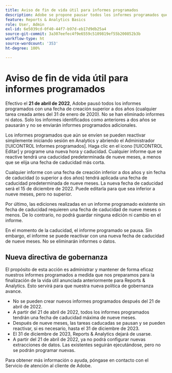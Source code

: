 ```yaml
---
title: Aviso de fin de vida útil para informes programados
description: Adobe se propone pausar todos los informes programados que tengan una fecha de creación mayor de dos años.
feature: Reports & Analytics Basics
role: User, Admin
exl-id: 6e5039cd-0f40-44f7-b97d-eb17d9db25a4
source-git-commit: 3a307eefec4f9e6559c5109819ef55b200852b3b
workflow-type: ht
source-wordcount: '353'
ht-degree: 100%

---
```


# Aviso de fin de vida útil para informes programados

Efectivo el **21 de abril de 2022**, Adobe pausó todos los informes programados con una fecha de creación superior a dos años (cualquier tarea creada antes del 31 de enero de 2020). No se han eliminado informes ni datos. Solo los informes identificados como anteriores a dos años se pausarán y no se enviarán informes programados adicionales.

Los informes programados que aún se envíen se pueden reactivar simplemente iniciando sesión en Analytics y abriendo el Administrador [!UICONTROL Informes programados]. Haga clic en el icono [!UICONTROL Editar] y programe una nueva hora y caducidad. Cualquier informe que se reactive tendrá una caducidad predeterminada de nueve meses, a menos que se elija una fecha de caducidad más corta.

Cualquier informe con una fecha de creación inferior a dos años y sin fecha de caducidad (o superior a dos años) tendrá aplicada una fecha de caducidad predeterminada de nueve meses. La nueva fecha de caducidad será el 15 de diciembre de 2022. Puede editarla para que sea inferior a nueve meses, pero no superior.

Por último, las ediciones realizadas en un informe programado existente sin fecha de caducidad requieren una fecha de caducidad de nueve meses o menos. De lo contrario, no podrá guardar ninguna edición ni cambio en el informe.

En el momento de la caducidad, el informe programado se pausa. Sin embargo, el informe se puede reactivar con una nueva fecha de caducidad de nueve meses. No se eliminarán informes o datos.

## Nueva directiva de gobernanza

El propósito de esta acción es administrar y mantener de forma eficaz nuestros informes programados a medida que nos preparamos para la finalización de la vida útil anunciada anteriormente para Reports &amp; Analytics. Esto servirá para que nuestra nueva política de gobernanza avance.

* No se pueden crear nuevos informes programados después del 21 de abril de 2022.
* A partir del 21 de abril de 2022, todos los informes programados tendrán una fecha de caducidad máxima de nueve meses.
* Después de nueve meses, las tareas caducadas se pausan y se pueden reactivar, si es necesario, hasta el 31 de diciembre de 2023.
* El 31 de diciembre de 2023, Reports &amp; Analytics dejará de usarse.
* A partir del 21 de abril de 2022, ya no podrá configurar nuevas extracciones de datos. Las existentes seguirán ejecutándose, pero no se podrán programar nuevas.

Para obtener más información o ayuda, póngase en contacto con el Servicio de atención al cliente de Adobe.
